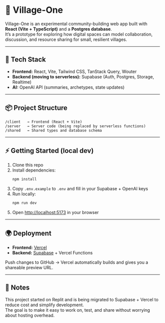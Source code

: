 # 🌱 Village-One

Village-One is an experimental community-building web app built with **React (Vite + TypeScript)** and a **Postgres database**.  
It’s a prototype for exploring how digital spaces can model collaboration, discussion, and resource sharing for small, resilient villages.

---

## 🚀 Tech Stack
- **Frontend:** React, Vite, Tailwind CSS, TanStack Query, Wouter
- **Backend (moving to serverless):** Supabase (Auth, Postgres, Storage, Realtime)
- **AI:** OpenAI API (summaries, archetypes, state updates)

---

## 📦 Project Structure
```
/client   → Frontend (React + Vite)
/server   → Server code (being replaced by serverless functions)
/shared   → Shared types and database schema
```

---

## ⚡ Getting Started (local dev)
1. Clone this repo
2. Install dependencies:
   ```bash
   npm install
   ```
3. Copy `.env.example` to `.env` and fill in your Supabase + OpenAI keys
4. Run locally:
   ```bash
   npm run dev
   ```
5. Open [http://localhost:5173](http://localhost:5173) in your browser

---

## 🌍 Deployment
- **Frontend:** [Vercel](https://vercel.com)  
- **Backend:** [Supabase](https://supabase.com) + Vercel Functions  

Push changes to GitHub → Vercel automatically builds and gives you a shareable preview URL.  

---

## 📖 Notes
This project started on Replit and is being migrated to Supabase + Vercel to reduce cost and simplify development.  
The goal is to make it easy to work on, test, and share without worrying about hosting overhead.
